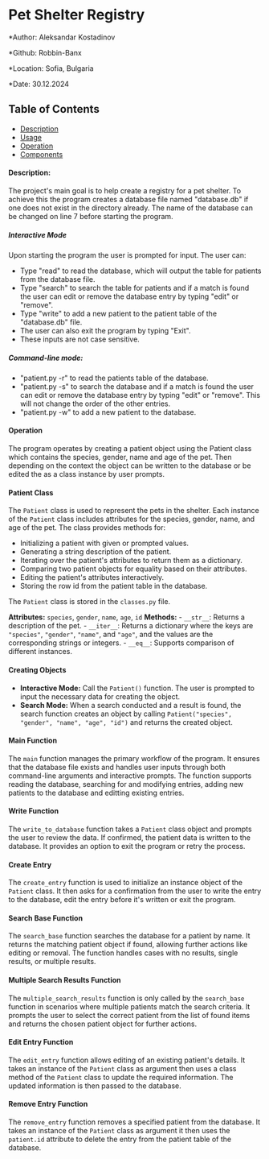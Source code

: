 
# Pet Shelter Registry

*Author: Aleksandar Kostadinov

*Github: Robbin-Banx

*Location: Sofia, Bulgaria

*Date: 30.12.2024

## Table of Contents

- [Description](#description)
- [Usage](#usage)
- [Operation](#operation)
- [Components](#components)

#### Description:
The project's main goal is to help create a registry for a pet shelter.
To achieve this the program creates a database file named "database.db" if one does not exist in the directory already. The name of the database can be changed on line 7 before starting the program.

##### Interactive Mode
Upon starting the program the user is prompted for input. The user can:
* Type "read" to read the database, which will output the table for patients from the database file.
* Type "search" to search the table for patients and if a match is found the user can edit or remove the database entry by typing "edit" or "remove".
* Type "write" to add a new patient to the patient table of the "database.db" file.
* The user can also exit the program by typing "Exit".
* These inputs are not case sensitive.

##### Command-line mode:
* "patient.py -r" to read the patients table of the database.
* "patient.py -s" to search the database and if a match is found the user can edit or remove the database entry by typing "edit" or "remove". This will not change the order of the other entries.
* "patient.py -w" to add a new patient to the database.

#### Operation
The program operates by creating a patient object using the Patient class which contains the species, gender, name and age of the pet. Then depending on the context the object can be written to the database or be edited the as a class instance by user prompts.

#### Patient Class

The `Patient` class is used to represent the pets in the shelter. Each instance of the `Patient` class includes attributes for the species, gender, name, and age of the pet. The class provides methods for:

- Initializing a patient with given or prompted values.
- Generating a string description of the patient.
- Iterating over the patient's attributes to return them as a dictionary.
- Comparing two patient objects for equality based on their attributes.
- Editing the patient's attributes interactively.
- Storing the row id from the patient table in the database.

The `Patient` class is stored in the `classes.py` file.

 **Attributes:** `species`, `gender`, `name`, `age`, `id` 
 **Methods:**
    - `__str__`: Returns a description of the pet.
    - `__iter__`: Returns a dictionary where the keys are `"species"`, `"gender"`, `"name"`, and `"age"`, and the values are the corresponding strings or integers.
    - `__eq__`: Supports comparison of different instances.

#### Creating Objects

- **Interactive Mode:** Call the `Patient()` function. The user is prompted to input the necessary data for creating the object.
- **Search Mode:** When a search conducted and a result is found, the search function creates an object by calling `Patient("species", "gender", "name", "age", "id")` and returns the created object.

#### Main Function

The `main` function manages the primary workflow of the program. It ensures that the database file exists and handles user inputs through both command-line arguments and interactive prompts. The function supports reading the database, searching for and modifying entries, adding new patients to the database and editting existing entries.

#### Write Function

The `write_to_database` function takes a `Patient` class object and prompts the user to review the data. If confirmed, the patient data is written to the database. It provides an option to exit the program or retry the process. 

#### Create Entry

The `create_entry` function is used to initialize an instance object of the `Patient` class. It then asks for a confirmation from the user to write the entry to the database, edit the entry before it's written or exit the program.

#### Search Base Function

The `search_base` function searches the database for a patient by name. It returns the matching patient object if found, allowing further actions like editing or removal. The function handles cases with no results, single results, or multiple results.

#### Multiple Search Results Function

The `multiple_search_results` function is only called by the `search_base` function in scenarios where multiple patients match the search criteria. It prompts the user to select the correct patient from the list of found items and returns the chosen patient object for further actions.

#### Edit Entry Function

The `edit_entry` function allows editing of an existing patient's details. It takes an instance of the `Patient` class as argument then uses a class method of the `Patient` class to update the required information. The updated information is then passed to the database.

#### Remove Entry Function

The `remove_entry` function removes a specified patient from the database.  It takes an instance of the `Patient` class as argument it then uses the `patient.id` attribute to delete the entry from the patient table of the database.
